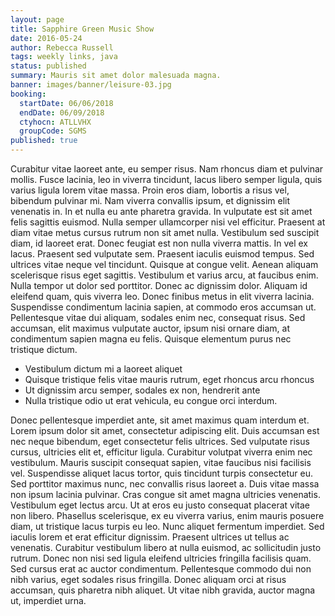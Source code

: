 ```yaml
---
layout: page
title: Sapphire Green Music Show
date: 2016-05-24
author: Rebecca Russell
tags: weekly links, java
status: published
summary: Mauris sit amet dolor malesuada magna.
banner: images/banner/leisure-03.jpg
booking:
  startDate: 06/06/2018
  endDate: 06/09/2018
  ctyhocn: ATLLVHX
  groupCode: SGMS
published: true
---
```

Curabitur vitae laoreet ante, eu semper risus. Nam rhoncus diam et pulvinar mollis. Fusce lacinia, leo in viverra tincidunt, lacus libero semper ligula, quis varius ligula lorem vitae massa. Proin eros diam, lobortis a risus vel, bibendum pulvinar mi. Nam viverra convallis ipsum, et dignissim elit venenatis in. In et nulla eu ante pharetra gravida. In vulputate est sit amet felis sagittis euismod. Nulla semper ullamcorper nisi vel efficitur. Praesent at diam vitae metus cursus rutrum non sit amet nulla. Vestibulum sed suscipit diam, id laoreet erat. Donec feugiat est non nulla viverra mattis.
In vel ex lacus. Praesent sed vulputate sem. Praesent iaculis euismod tempus. Sed ultrices vitae neque vel tincidunt. Quisque at congue velit. Aenean aliquam scelerisque risus eget sagittis. Vestibulum et varius arcu, at faucibus enim. Nulla tempor ut dolor sed porttitor. Donec ac dignissim dolor. Aliquam id eleifend quam, quis viverra leo. Donec finibus metus in elit viverra lacinia. Suspendisse condimentum lacinia sapien, at commodo eros accumsan ut. Pellentesque vitae dui aliquam, sodales enim nec, consequat risus. Sed accumsan, elit maximus vulputate auctor, ipsum nisi ornare diam, at condimentum sapien magna eu felis. Quisque elementum purus nec tristique dictum.

* Vestibulum dictum mi a laoreet aliquet
* Quisque tristique felis vitae mauris rutrum, eget rhoncus arcu rhoncus
* Ut dignissim arcu semper, sodales ex non, hendrerit ante
* Nulla tristique odio ut erat vehicula, eu congue orci interdum.

Donec pellentesque imperdiet ante, sit amet maximus quam interdum et. Lorem ipsum dolor sit amet, consectetur adipiscing elit. Duis accumsan est nec neque bibendum, eget consectetur felis ultrices. Sed vulputate risus cursus, ultricies elit et, efficitur ligula. Curabitur volutpat viverra enim nec vestibulum. Mauris suscipit consequat sapien, vitae faucibus nisi facilisis vel. Suspendisse aliquet lacus tortor, quis tincidunt turpis consectetur eu. Sed porttitor maximus nunc, nec convallis risus laoreet a. Duis vitae massa non ipsum lacinia pulvinar. Cras congue sit amet magna ultricies venenatis. Vestibulum eget lectus arcu.
Ut at eros eu justo consequat placerat vitae non libero. Phasellus scelerisque, ex eu viverra varius, enim mauris posuere diam, ut tristique lacus turpis eu leo. Nunc aliquet fermentum imperdiet. Sed iaculis lorem et erat efficitur dignissim. Praesent ultrices ut tellus ac venenatis. Curabitur vestibulum libero at nulla euismod, ac sollicitudin justo rutrum. Donec non nisi sed ligula eleifend ultricies fringilla facilisis quam. Sed cursus erat ac auctor condimentum. Pellentesque commodo dui non nibh varius, eget sodales risus fringilla. Donec aliquam orci at risus accumsan, quis pharetra nibh aliquet. Ut vitae nibh gravida, auctor magna ut, imperdiet urna.
